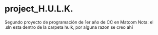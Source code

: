 ﻿# project_H.U.L.K.
Segundo proyecto de programación de 1er año de CC en Matcom
Nota: el .sln esta dentro de la carpeta hulk, por alguna razon se creo ahí
